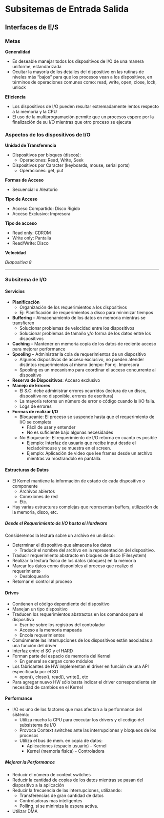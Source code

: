 # Subsitemas de Entrada Salida

## Interfaces de E/S

### Metas

**Generalidad**

-   Es deseable manejar todos los dispositivos de I/O de una manera uniforme, estandarizada
-   Ocultar la mayoría de los detalles del dispositivo en las rutinas de niveles más “bajos” para que los procesos vean a los dispositivos, en términos de operaciones comunes como: read, write, open, close, lock, unlock

**Eficiencia**

-   Los dispositivos de I/O pueden resultar extremadamente lentos respecto a la memoria y la CPU
-   El uso de la multiprogramación permite que un procesos espere por la finalización de su I/O mientras que otro proceso se ejecuta

### Aspectos de los dispositivos de I/O

**Unidad de Transferencia**

-   Dispositivos por bloques (discos):
    -   Operaciones: Read, Write, Seek
-   Dispositivos por Caracter (keyboards, mouse, serial ports)
    -   Operaciones: get, put

**Formas de Acceso**

-   Secuencial o Aleatorio

**Tipo de Acceso**

-   Acceso Compartido: Disco Rigido
-   Acceso Exclusivo: Impresora

**Tipo de acceso**

-   Read only: CDROM
-   Write only: Pantalla
-   Read/Write: Disco

**Velocidad**

_Diapositiva 8_

* * *

### Subsitema de I/O

#### Servicios

-   **Planificación**
    -   Organización de los requerimientos a los dispositivos
    -   Ej: Planificación de requerimientos a disco para minimizar tiempos
-   **Buffering** – Almacenamiento de los datos en memoria mientras se transfieren
    -   Solucionar problemas de velocidad entre los dispositivos
    -   Solucionar problemas de tamaño y/o forma de los datos entre los dispositivos
-   **Caching** – Mantener en memoria copia de los
datos de reciente acceso para mejorar
performance
-   **Spooling** – Administrar la cola de requerimientos de un dispositivo
    -   Algunos dispositivos de acceso exclusivo, no pueden atender distintos requerimientos al mismo tiempo: Por ej. Impresora
    -   Spooling es un mecanismo para coordinar el acceso concurrente al dispositivo
-   **Reserva de Dispositivos**: Acceso exclusivo
-   **Manejo de Errores**
    -   El S.O. debe administrar errores ocurridos (lectura de un disco, dispositivo no disponible, errores de escritura)
    -   La mayoría retorna un número de error o código cuando la I/O falla.
    -   Logs de errores
-   **Formas de realizar I/O**
    -   Bloqueante: El proceso se suspende hasta que el requerimiento de I/O se completa
        -   Fácil de usar y entender
        -   No es suficiente bajo algunas necesidades
    -   No Bloqueante: El requerimiento de I/O retorna en cuanto es posible
        -   Ejemplo: Interfaz de usuario que recibe input desde el teclado/mouse y se muestra en el screen.
        -   Ejemplo: Aplicación de video que lee frames  desde un archivo mientras va mostrandolo en pantalla.

#### Estructuras de Datos

-   El Kernel mantiene la información de estado de cada dispositivo o componente
    -   Archivos abiertos
    -   Conexiones de red
    -   Etc.
-   Hay varias estructuras complejas que representan buffers, utilización de la memoria, disco, etc.

##### Desde el Requerimiento de I/O hasta el Hardware

Consideremos la lectura sobre un archivo en un disco:
-   Determinar el dispositivo que almacena los datos
    -   Traducir el nombre del archivo en la representación del dispositivo.
-   Traducir requerimiento abstracto en bloques de disco  (Filesystem)
-   Realizar la lectura física de los datos (bloques) en la
memoria
-   Marcar los datos como disponibles al proceso que realizo el requerimiento
    -   Desbloquearlo
-   Retornar el control al proceso

#### Drives

-   Contienen el código dependiente del dispositivo
-   Manejan un tipo dispositivo
-   Traducen los requerimientos abstractos en los comandos para el dispositivo
    -   Escribe sobre los registros del controlador
    -   Acceso a la memoria mapeada
    -   Encola requerimientos
-   Comúnmente las interrupciones de los dispositivos están asociadas a una función del driver
-   Interfaz entre el SO y el HARD
-   Forman parte del espacio de memoria del Kernel
    -   En general se cargan como módulos
-   Los fabricantes de HW implementan el driver en función de una API especificada por el SO
    -   open(), close(), read(), write(), etc
-   Para agregar nuevo HW sólo basta indicar el driver correspondiente sin necesidad de cambios en el Kernel

#### Performance

-   I/O es uno de los factores que mas afectan a la performance del sistema:
    -   Utiliza mucho la CPU para executar los drivers y el codigo del subsistema de I/O
    -   Provoca Context switches ante las interrupciones y bloqueos de los procesos
    -   Utiliza el bus de mem. en copia de datos:
        -    Aplicaciones (espacio usuario) – Kernel
        -    Kernel (memoria fisica) - Controladora

##### Mejorar la Performance

-   Reducir el número de context switches
-   Reducir la cantidad de copias de los datos mientras se pasan del dispositivo a la aplicación
-   Reducir la frecuencia de las interrupciones, utilizando:
    -   Transferencias de gran cantidad de datos
    -   Controladoras mas inteligentes
    -   Polling, si se minimiza la espera activa.
-   Utilizar DMA